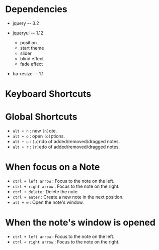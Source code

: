 Dependencies
============

- jquery -- 3.2
- jqueryui -- 1.12
    - position
    - start theme
    - slider
    - blind effect
    - fade effect

- ba-resize -- 1.1


Keyboard Shortcuts
==================

Global Shortcuts
================

- `alt + n` : new `(n)`ote.
- `alt + o` : open `(o)`ptions.
- `alt + u` : `(u)`ndo of added/removed/dragged notes.
- `alt + r` : `(r)`edo of added/removed/dragged notes.

When focus on a Note
====================

- `ctrl + left arrow` : Focus to the note on the left.
- `ctrl + right arrow` : Focus to the note on the right.
- `ctrl + delete` : Delete the note.
- `ctrl + enter` : Create a new note in the next position.
- `alt + w` : Open the note's window.

When the note's window is opened
================================

- `ctrl + left arrow` : Focus to the note on the left.
- `ctrl + right arrow` : Focus to the note on the right.
